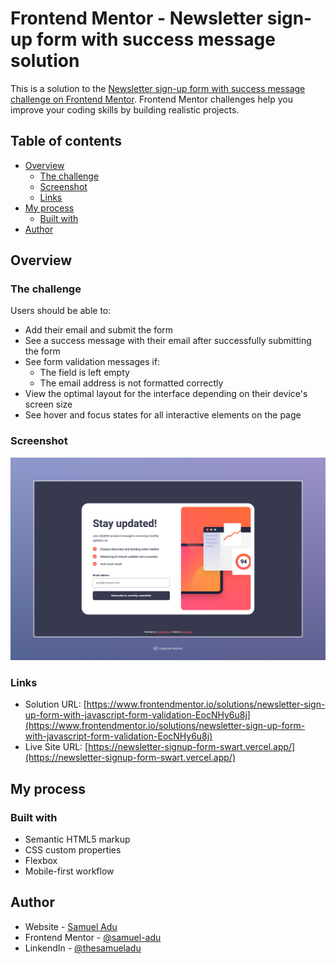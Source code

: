 # Frontend Mentor - Newsletter sign-up form with success message solution

This is a solution to the [Newsletter sign-up form with success message challenge on Frontend Mentor](https://www.frontendmentor.io/challenges/newsletter-signup-form-with-success-message-3FC1AZbNrv). Frontend Mentor challenges help you improve your coding skills by building realistic projects.

## Table of contents

- [Overview](#overview)
  - [The challenge](#the-challenge)
  - [Screenshot](#screenshot)
  - [Links](#links)
- [My process](#my-process)
  - [Built with](#built-with)
- [Author](#author)

## Overview

### The challenge

Users should be able to:

- Add their email and submit the form
- See a success message with their email after successfully submitting the form
- See form validation messages if:
  - The field is left empty
  - The email address is not formatted correctly
- View the optimal layout for the interface depending on their device's screen size
- See hover and focus states for all interactive elements on the page

### Screenshot

![Screenshot Desktop Page](./screenshot.jpeg)

### Links

- Solution URL: [https://www.frontendmentor.io/solutions/newsletter-sign-up-form-with-javascript-form-validation-EocNHy6u8j](https://www.frontendmentor.io/solutions/newsletter-sign-up-form-with-javascript-form-validation-EocNHy6u8j)
- Live Site URL: [https://newsletter-signup-form-swart.vercel.app/](https://newsletter-signup-form-swart.vercel.app/)

## My process

### Built with

- Semantic HTML5 markup
- CSS custom properties
- Flexbox
- Mobile-first workflow

## Author

- Website - [Samuel Adu](https://www.samueladu.dev)
- Frontend Mentor - [@samuel-adu](https://www.frontendmentor.io/profile/samuel-adu)
- LinkendIn - [@thesamueladu](https://www.linkedin.com/in/thesamueladu)
